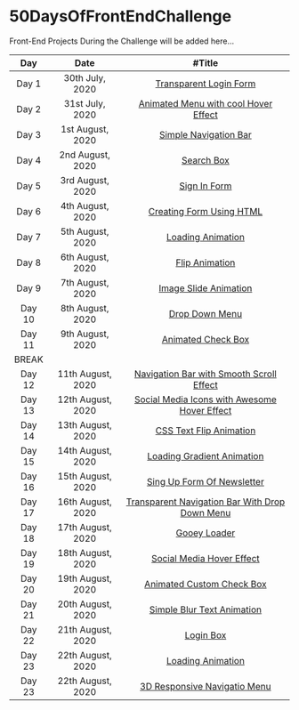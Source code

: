 # 50DaysOfFrontEndChallenge
Front-End Projects During the Challenge will be added here...

| Day  | Date | #Title |
| :---: | :---: | :---: |
| Day 1 | 30th July, 2020 | [Transparent Login Form](https://codepen.io/aakrity17/pen/PoZrezr) |
| Day 2 |  31st July, 2020 | [Animated Menu with cool Hover Effect](https://codepen.io/aakrity17/pen/mdVNJJJ) |
| Day 3 | 1st August, 2020 | [Simple Navigation Bar](https://codepen.io/aakrity17/pen/wvMVyYq) |
| Day 4 | 2nd August, 2020 | [Search Box](https://codepen.io/aakrity17/pen/gOPVNWX) |
| Day 5 | 3rd August, 2020 | [Sign In Form](https://codepen.io/aakrity17/pen/MWygvOe) |
| Day 6 | 4th August, 2020 | [Creating Form Using HTML](https://codepen.io/aakrity17/pen/ExKYePg) |
| Day 7 | 5th August, 2020 | [Loading Animation](https://codepen.io/aakrity17/pen/MWyWrWM) |
| Day 8 | 6th August, 2020 | [Flip Animation](https://codepen.io/aakrity17/pen/rNeaBem) |
| Day 9 | 7th August, 2020 | [Image Slide Animation](https://codepen.io/aakrity17/details/bGpNYjo) |
| Day 10 | 8th August, 2020 | [Drop Down Menu](https://codepen.io/aakrity17/pen/vYGOYOq) |
| Day 11 | 9th August, 2020 | [Animated Check Box](https://codepen.io/aakrity17/pen/MWywjxg) |
| BREAK |
| Day 12| 11th August, 2020 | [Navigation Bar with Smooth Scroll Effect](https://codepen.io/aakrity17/pen/ZEWbWYz) |
| Day 13| 12th August, 2020 | [Social Media Icons with Awesome  Hover Effect](https://codepen.io/aakrity17/pen/qBZOvGg) |
| Day 14| 13th August, 2020 | [CSS Text Flip Animation](https://codepen.io/aakrity17/pen/ExKPLmG) |
| Day 15| 14th August, 2020 | [Loading Gradient Animation](https://codepen.io/aakrity17/pen/MWyyYdP) |
| Day 16| 15th August, 2020 | [Sing Up Form Of Newsletter](https://codepen.io/aakrity17/pen/mdPPqPK) |
| Day 17| 16th August, 2020 | [Transparent Navigation Bar With Drop Down Menu ](https://codepen.io/aakrity17/pen/eYZZXpN) |
| Day 18| 17th August, 2020 | [Gooey Loader](https://codepen.io/aakrity17/pen/OJNXPGb) |
| Day 19| 18th August, 2020 | [Social Media Hover Effect](https://codepen.io/aakrity17/pen/abNZRLg)  |
| Day 20| 19th August, 2020 | [Animated Custom Check Box](https://codepen.io/aakrity17/pen/RwaGxEz)  |
| Day 21| 20th August, 2020 | [Simple Blur Text Animation](https://codepen.io/aakrity17/pen/abNmgep) |
| Day 22| 21th August, 2020 | [Login Box](https://codepen.io/aakrity17/pen/abNBGzB) |
| Day 23| 22th August, 2020 | [Loading Animation](https://codepen.io/aakrity17/pen/wvGobgM)|
| Day 23| 22th August, 2020 | [3D Responsive Navigatio Menu ](https://codepen.io/aakrity17/pen/PoNWprv)|


